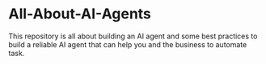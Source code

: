 # All-About-AI-Agents
This repository is all about building an AI agent and some best practices to build a reliable AI agent that can help you and the business to automate task.

